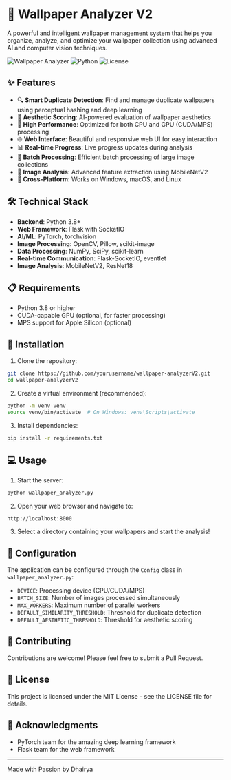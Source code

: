 # 🎨 Wallpaper Analyzer V2

A powerful and intelligent wallpaper management system that helps you organize, analyze, and optimize your wallpaper collection using advanced AI and computer vision techniques.

![Wallpaper Analyzer](https://img.shields.io/badge/Wallpaper-Analyzer-blue)
![Python](https://img.shields.io/badge/Python-3%2E8%2B-green)
![License](https://img.shields.io/badge/License-MIT-yellow)

## ✨ Features

- 🔍 **Smart Duplicate Detection**: Find and manage duplicate wallpapers using perceptual hashing and deep learning
- 🎯 **Aesthetic Scoring**: AI-powered evaluation of wallpaper aesthetics
- 🚀 **High Performance**: Optimized for both CPU and GPU (CUDA/MPS) processing
- 🌐 **Web Interface**: Beautiful and responsive web UI for easy interaction
- 📊 **Real-time Progress**: Live progress updates during analysis
- 🔄 **Batch Processing**: Efficient batch processing of large image collections
- 🎨 **Image Analysis**: Advanced feature extraction using MobileNetV2
- 📱 **Cross-Platform**: Works on Windows, macOS, and Linux

## 🛠️ Technical Stack

- **Backend**: Python 3.8+
- **Web Framework**: Flask with SocketIO
- **AI/ML**: PyTorch, torchvision
- **Image Processing**: OpenCV, Pillow, scikit-image
- **Data Processing**: NumPy, SciPy, scikit-learn
- **Real-time Communication**: Flask-SocketIO, eventlet
- **Image Analysis**: MobileNetV2, ResNet18

## 📋 Requirements

- Python 3.8 or higher
- CUDA-capable GPU (optional, for faster processing)
- MPS support for Apple Silicon (optional)

## 🚀 Installation

1. Clone the repository:

```bash
git clone https://github.com/yourusername/wallpaper-analyzerV2.git
cd wallpaper-analyzerV2
```

2. Create a virtual environment (recommended):

```bash
python -m venv venv
source venv/bin/activate  # On Windows: venv\Scripts\activate
```

3. Install dependencies:

```bash
pip install -r requirements.txt
```

## 💻 Usage

1. Start the server:

```bash
python wallpaper_analyzer.py
```

2. Open your web browser and navigate to:

```
http://localhost:8000
```

3. Select a directory containing your wallpapers and start the analysis!

## 🔧 Configuration

The application can be configured through the `Config` class in `wallpaper_analyzer.py`:

- `DEVICE`: Processing device (CPU/CUDA/MPS)
- `BATCH_SIZE`: Number of images processed simultaneously
- `MAX_WORKERS`: Maximum number of parallel workers
- `DEFAULT_SIMILARITY_THRESHOLD`: Threshold for duplicate detection
- `DEFAULT_AESTHETIC_THRESHOLD`: Threshold for aesthetic scoring

## 🤝 Contributing

Contributions are welcome! Please feel free to submit a Pull Request.

## 📝 License

This project is licensed under the MIT License - see the LICENSE file for details.

## 🙏 Acknowledgments

- PyTorch team for the amazing deep learning framework
- Flask team for the web framework

---

Made with Passion by Dhairya
